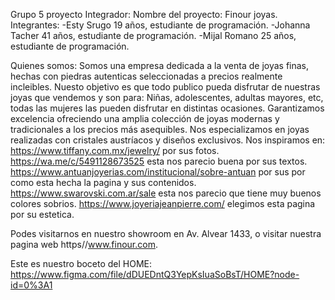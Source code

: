 Grupo 5 proyecto Integrador:
Nombre del proyecto: Finour joyas.
Integrantes:
-Esty Srugo 19 años, estudiante de programación.
-Johanna Tacher 41 años, estudiante de programación. 
-Mijal Romano 25 años, estudiante de programación.


Quienes somos:
Somos una empresa dedicada a la venta de joyas finas, hechas con piedras autenticas seleccionadas a precios realmente incleibles. 
Nuesto objetivo es que todo publico pueda disfrutar de nuestras joyas que vendemos y son para: Niñas, adolescentes, adultas mayores, etc, todas las mujeres las pueden disfrutar en distintas ocasiones.
Garantizamos excelencia ofreciendo una amplia colección de joyas modernas y tradicionales a los precios más asequibles.
Nos especializamos en joyas realizadas con cristales austríacos y diseños exclusivos.
Nos inspiramos en:
https://www.tiffany.com.mx/jewelry/ por sus fotos.
https://wa.me/c/5491128673525 esta nos parecio buena por sus textos.
https://www.antuanjoyerias.com/institucional/sobre-antuan por sus por como esta hecha la pagina y sus contenidos.
https://www.swarovski.com.ar/sale esta nos parecio que tiene muy buenos colores sobrios.
https://www.joyeriajeanpierre.com/ elegimos esta pagina por su estetica.

Podes visitarnos en nuestro showroom en Av. Alvear 1433, o visitar nuestra pagina web https//www.finour.com.


Este es nuestro boceto del HOME: https://www.figma.com/file/dDUEDntQ3YepKsIuaSoBsT/HOME?node-id=0%3A1
